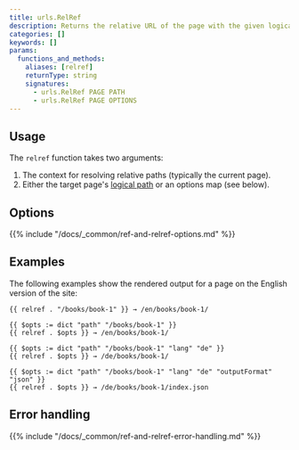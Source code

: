 ```yaml
---
title: urls.RelRef
description: Returns the relative URL of the page with the given logical path, language, and output format.
categories: []
keywords: []
params:
  functions_and_methods:
    aliases: [relref]
    returnType: string
    signatures:
      - urls.RelRef PAGE PATH
      - urls.RelRef PAGE OPTIONS
---
```


## Usage

The `relref` function takes two arguments:

1. The context for resolving relative paths (typically the current page).
1. Either the target page's [logical path](g) or an options map (see below).

## Options

{{% include "/docs/_common/ref-and-relref-options.md" %}}

## Examples

The following examples show the rendered output for a page on the English version of the site:

```go-html-template
{{ relref . "/books/book-1" }} → /en/books/book-1/

{{ $opts := dict "path" "/books/book-1" }}
{{ relref . $opts }} → /en/books/book-1/

{{ $opts := dict "path" "/books/book-1" "lang" "de" }}
{{ relref . $opts }} → /de/books/book-1/

{{ $opts := dict "path" "/books/book-1" "lang" "de" "outputFormat" "json" }}
{{ relref . $opts }} → /de/books/book-1/index.json
```

## Error handling

{{% include "/docs/_common/ref-and-relref-error-handling.md" %}}
